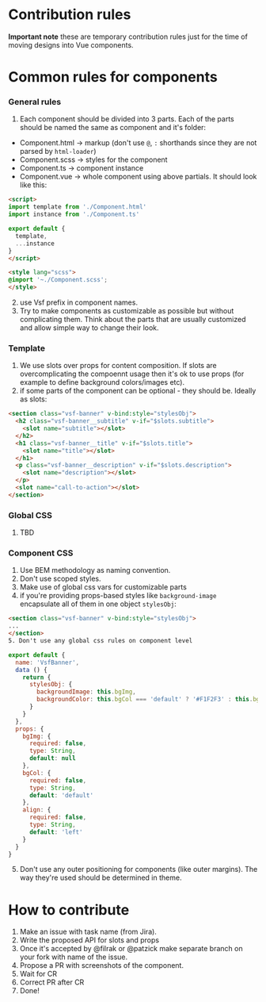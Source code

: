 # Contribution rules

**Important note** these are temporary contribution rules just for the time of moving designs into Vue components.

# Common rules for components

### General rules

1. Each component should be divided into 3 parts. Each of the parts should be named the same as component and it's folder:
  - Component.html -> markup (don't use `@`, `:` shorthands since they are not parsed by `html-loader`)
  - Component.scss ->  styles for the component
  - Component.ts -> component instance
  - Component.vue -> whole component using above partials. It should look like this:
````html
<script>
import template from './Component.html'
import instance from './Component.ts'

export default {
  template,
  ...instance
}
</script>

<style lang="scss">
@import '~./Component.scss';
</style>
````
2. use Vsf prefix in component names.
3. Try to make components as customizable as possible but without complicating them. Think about the parts that are usually customized and allow simple way to change their look.

### Template

1. We use slots over props for content composition. If slots are overcomplicating the compoennt usage then it's ok to use props (for example to define background colors/images etc).
2. if some parts of the component can be optional - they should be. Ideally as slots:
````html
<section class="vsf-banner" v-bind:style="stylesObj">
  <h2 class="vsf-banner__subtitle" v-if="$slots.subtitle">
    <slot name="subtitle"></slot>
  </h2>
  <h1 class="vsf-banner__title" v-if="$slots.title">
    <slot name="title"></slot>
  </h1>
  <p class="vsf-banner__description" v-if="$slots.description">
    <slot name="description"></slot>
  </p>
  <slot name="call-to-action"></slot>
</section>
````


### Global CSS
1. TBD

### Component CSS 

1. Use BEM methodology as naming convention.
2. Don't use scoped styles.
3. Make use of global css vars for customizable parts
4. if you're providing props-based styles like `background-image` encapsulate all of them in one object `stylesObj`:
````html
<section class="vsf-banner" v-bind:style="stylesObj">
...
</section>
5. Don't use any global css rules on component level

````
````js
export default {
  name: 'VsfBanner',
  data () {
    return {
      stylesObj: {
        backgroundImage: this.bgImg,
        backgroundColor: this.bgCol === 'default' ? '#F1F2F3' : this.bgCol
      }
    }
  },
  props: {
    bgImg: {
      required: false,
      type: String,
      default: null
    },
    bgCol: {
      required: false,
      type: String,
      default: 'default'
    },
    align: {
      required: false,
      type: String,
      default: 'left'
    }
  }
}
````
5. Don't use any outer positioning for components (like outer margins). The way they're used should be determined in theme.

# How to contribute
1. Make an issue with task name (from Jira).
2. Write the proposed API for slots and props
3. Once it's accepted by @filrak or @patzick make separate branch on your fork with name of the issue.
4. Propose a PR with screenshots of the component.
5. Wait for CR
6. Correct PR after CR
7. Done!
